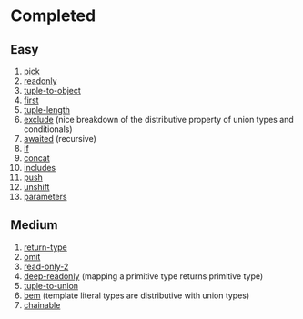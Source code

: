 # Completed

## Easy

1. [pick](questions/00004-easy-pick/template.ts)
2. [readonly](questions/00007-easy-readonly/template.ts)
3. [tuple-to-object](questions/00011-easy-tuple-to-object/template.ts)
4. [first](questions/00014-easy-first/template.ts)
5. [tuple-length](questions/00018-easy-tuple-length/template.ts)
6. [exclude](questions/00043-easy-exclude/template.ts) (nice breakdown of the distributive property of union types and conditionals)
7. [awaited](questions/00189-easy-awaited/template.ts) (recursive)
8. [if](questions/00268-easy-if/template.ts)
9. [concat](questions/00533-easy-concat/template.ts)
10. [includes](questions/00898-easy-includes/template.ts)
11. [push](questions/03057-easy-push/template.ts)
12. [unshift](questions/03060-easy-unshift/template.ts)
13. [parameters](questions/03312-easy-parameters/template.ts)


## Medium

1. [return-type](questions/00002-medium-return-type/template.ts)
2. [omit](questions/00003-medium-omit/template.ts)
3. [read-only-2](questions/00008-medium-readonly-2/template.ts)
4. [deep-readonly](questions/00009-medium-deep-readonly/template.ts) (mapping a primitive type returns primitive type)
5. [tuple-to-union](questions/00010-medium-tuple-to-union/template.ts)
6. [bem](questions/03326-medium-bem-style-string/template.ts) (template literal types are distributive with union types)
7. [chainable](questions/00012-medium-chainable-options/test-cases.ts)